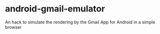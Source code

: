 # android-gmail-emulator
An hack to simulate the rendering by the Gmail App for Android in a simple browser
